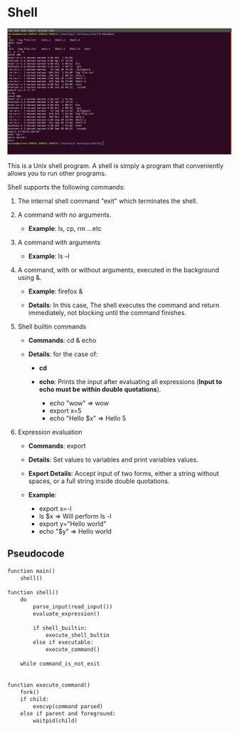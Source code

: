 # Shell

![Shell](Shell.png)

This is a Unix shell program. A shell is simply a program that conveniently allows you to run other programs.

Shell supports the following commands:

1. The internal shell command "exit" which terminates the shell.

2. A command with no arguments.
   * **Example**: ls, cp, rm …etc
   
3. A command with arguments
    * **Example**: ls –l
    
4. A command, with or without arguments, executed in the background using &.
    * **Example**: firefox &
    
    * **Details**: In this case, The shell executes the command and return immediately, not blocking until the command finishes.
    
5. Shell builtin commands
    * **Commands**: cd & echo
    
    * **Details**: for the case of:
        * **cd**

        * **echo**: Prints the input after evaluating all expressions (**Input to echo must be within double quotations**).
            * echo "wow" => wow
            * export x=5
            * echo "Hello $x" => Hello 5
            
6. Expression evaluation
    * **Commands**: export
    
    * **Details**: Set values to variables and print variables values.
    
    * **Export Details**: Accept input of two forms, either a string without spaces, or a full string inside double quotations.
    
    * **Example**:
        * export x=-l
        * ls $x => Will perform ls -l
        * export y="Hello world"
        * echo "$y" => Hello world

## Pseudocode

```Pseudocode
function main()
    shell()

function shell()
    do
        parse_input(read_input())
        evaluate_expression()

        if shell_builtin:
            execute_shell_bultin
        else if executable:
            execute_command()

    while command_is_not_exit


function execute_command()
    fork()
    if child:
        execvp(command parsed)
    else if parent and foreground:
        waitpid(child)
```
